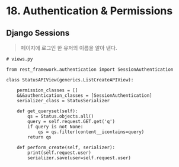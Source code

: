 # 18. Authentication & Permissions

## Django Sessions

> 페이지에 로그인 한 유저의 이름을 알아 낸다.

```python+theme:dark+lineNumbers:true
# views.py

from rest_framework.authentication import SessionAuthentication

class StatusAPIView(generics.ListCreateAPIView):

    permission_classes = []
    &&&authentication_classes = [SessionAuthentication]
    serializer_class = StatusSerializer

    def get_queryset(self):
        qs = Status.objects.all()
        query = self.request.GET.get('q')
        if query is not None:
            qs = qs.filter(content__icontains=query)
        return qs

    def perform_create(self, serializer):
        print(self.request.user)
        serializer.save(user=self.request.user)
```